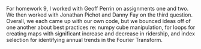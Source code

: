 
For homework 9, I worked with Geoff Perrin on assignments one and two. We then worked with Jonathan Pichot and Danny Fay
on the third question. Overall, we each came up with our own code, but we bounced ideas off of one another about best practices
re: numpy cube manipulation, for loops for creating maps with significant increase and decrease in ridership, and index
selection for identifying annual trends in the Fourier Transform. 
